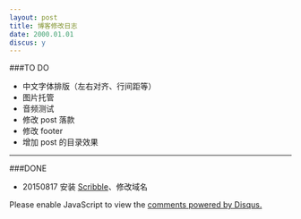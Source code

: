 ```yaml
---
layout: post
title: 博客修改日志
date: 2000.01.01
discus: y
---
```


###TO DO
- 中文字体排版（左右对齐、行间距等）
- 图片托管
- 音频测试
- 修改 post 落款
- 修改 footer
- 增加 post 的目录效果

---

###DONE
- 20150817 安装 [Scribble](https://github.com/muan/scribble)、修改域名

<div id="disqus_thread"></div>
<script type="text/javascript">
    /* * * CONFIGURATION VARIABLES * * */
    var disqus_shortname = 'richor';
    
    /* * * DON'T EDIT BELOW THIS LINE * * */
    (function() {
        var dsq = document.createElement('script'); dsq.type = 'text/javascript'; dsq.async = true;
        dsq.src = '//' + disqus_shortname + '.disqus.com/embed.js';
        (document.getElementsByTagName('head')[0] || document.getElementsByTagName('body')[0]).appendChild(dsq);
    })();
</script>
<noscript>Please enable JavaScript to view the <a href="https://disqus.com/?ref_noscript" rel="nofollow">comments powered by Disqus.</a></noscript>